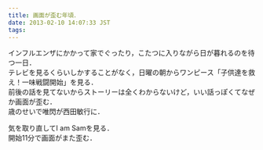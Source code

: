 ```yaml
---
title: 画面が歪む年頃．
date: 2013-02-10 14:07:33 JST
tags: 
---
```


インフルエンザにかかって家でぐったり，こたつに入りながら日が暮れるのを待つ一日．<br />
テレビを見るくらいしかすることがなく，日曜の朝からワンピース「子供達を救え！一味戦闘開始」を見る．<br />
前後の話を見てないからストーリーは全くわからないけど，いい話っぽくてなぜか画面が歪む．<br />
歳のせいで唯閃が西田敏行に．

気を取り直してI am Samを見る．<br />
開始11分で画面がまた歪む．

